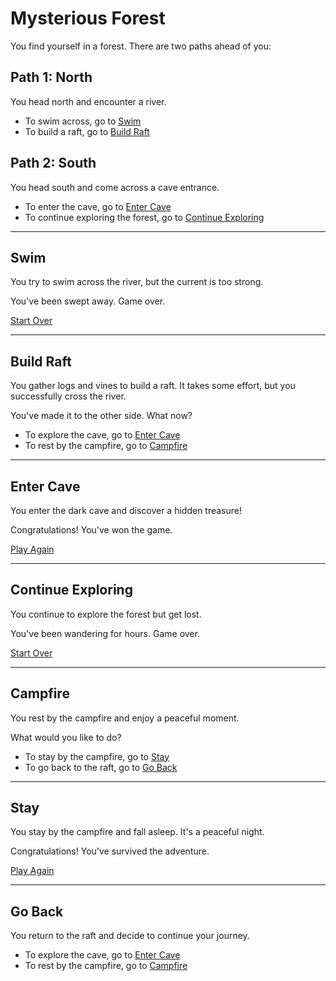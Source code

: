 # Mysterious Forest

You find yourself in a forest. There are two paths ahead of you:

## Path 1: North

You head north and encounter a river.

- To swim across, go to [Swim](#swim)
- To build a raft, go to [Build Raft](#raft)

## Path 2: South

You head south and come across a cave entrance.

- To enter the cave, go to [Enter Cave](#cave)
- To continue exploring the forest, go to [Continue Exploring](#forest)

---

## Swim

You try to swim across the river, but the current is too strong.

You've been swept away. Game over.

[Start Over](#adventure)

---

## Build Raft

You gather logs and vines to build a raft. It takes some effort, but you successfully cross the river.

You've made it to the other side. What now?

- To explore the cave, go to [Enter Cave](#cave)
- To rest by the campfire, go to [Campfire](#campfire)

---

## Enter Cave

You enter the dark cave and discover a hidden treasure!

Congratulations! You've won the game.

[Play Again](#adventure)

---

## Continue Exploring

You continue to explore the forest but get lost.

You've been wandering for hours. Game over.

[Start Over](#adventure)

---

## Campfire

You rest by the campfire and enjoy a peaceful moment.

What would you like to do?

- To stay by the campfire, go to [Stay](#stay)
- To go back to the raft, go to [Go Back](#raft)

---

## Stay

You stay by the campfire and fall asleep. It's a peaceful night.

Congratulations! You've survived the adventure.

[Play Again](#adventure)

---

## Go Back

You return to the raft and decide to continue your journey.

- To explore the cave, go to [Enter Cave](#cave)
- To rest by the campfire, go to [Campfire](#campfire)